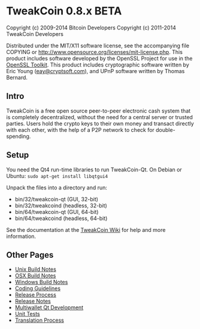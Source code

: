 TweakCoin 0.8.x BETA
====================

Copyright (c) 2009-2014 Bitcoin Developers
Copyright (c) 2011-2014 TweakCoin Developers

Distributed under the MIT/X11 software license, see the accompanying
file COPYING or http://www.opensource.org/licenses/mit-license.php.
This product includes software developed by the OpenSSL Project for use in the [OpenSSL Toolkit](http://www.openssl.org/). This product includes
cryptographic software written by Eric Young ([eay@cryptsoft.com](mailto:eay@cryptsoft.com)), and UPnP software written by Thomas Bernard.


Intro
---------------------
TweakCoin is a free open source peer-to-peer electronic cash system that is
completely decentralized, without the need for a central server or trusted
parties.  Users hold the crypto keys to their own money and transact directly
with each other, with the help of a P2P network to check for double-spending.


Setup
---------------------
You need the Qt4 run-time libraries to run TweakCoin-Qt. On Debian or Ubuntu:
	`sudo apt-get install libqtgui4`

Unpack the files into a directory and run:

- bin/32/tweakcoin-qt (GUI, 32-bit)
- bin/32/tweakcoind (headless, 32-bit)
- bin/64/tweakcoin-qt (GUI, 64-bit)
- bin/64/tweakcoind (headless, 64-bit)

See the documentation at the [TweakCoin Wiki](http://tweakcoin.info)
for help and more information.


Other Pages
---------------------
- [Unix Build Notes](build-unix.md)
- [OSX Build Notes](build-osx.md)
- [Windows Build Notes](build-msw.md)
- [Coding Guidelines](coding.md)
- [Release Process](release-process.md)
- [Release Notes](release-notes.md)
- [Multiwallet Qt Development](multiwallet-qt.md)
- [Unit Tests](unit-tests.md)
- [Translation Process](translation_process.md)
